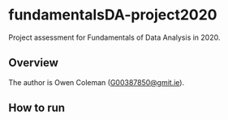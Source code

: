 # fundamentalsDA-project2020
Project assessment for Fundamentals of Data Analysis in 2020.
<br>
## Overview
The author is Owen Coleman (G00387850@gmit.ie).
## How to run

